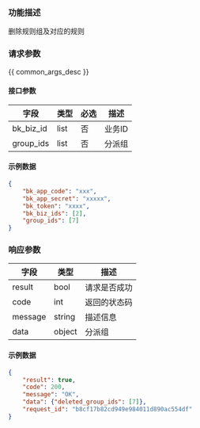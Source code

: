### 功能描述

删除规则组及对应的规则

### 请求参数

{{ common_args_desc }}

#### 接口参数

| 字段       | 类型 | 必选 | 描述 |
| --------- | ---- | ---- |--|
| bk_biz_id | list | 否   | 业务ID |
| group_ids       | list | 否   | 分派组 |

#### 示例数据

```json
{
    "bk_app_code": "xxx",
    "bk_app_secret": "xxxxx",
    "bk_token": "xxxx",
    "bk_biz_ids": [2],
    "group_ids": [7]
}
```

### 响应参数

| 字段    | 类型     | 描述     |
| ------- |--------|--------|
| result  | bool   | 请求是否成功 |
| code    | int    | 返回的状态码 |
| message | string | 描述信息   |
| data    | object | 分派组    |

#### 示例数据

```json
{
    "result": true,
    "code": 200,
    "message": "OK",
    "data": {"deleted_group_ids": [7]},
    "request_id": "b8cf17b82cd949e984011d890ac554df"
}
```

